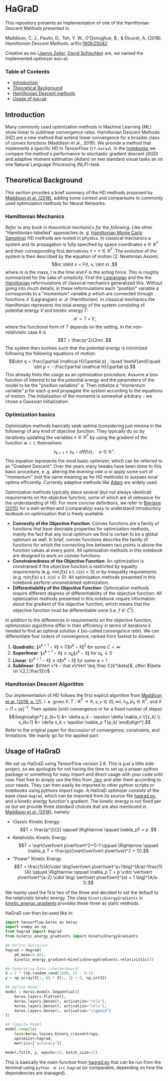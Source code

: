 # HaGraD

This repository presents an implementation of one of the Hamiltonian Descent Methods presented in 

Maddison, C. J., Paulin, D., Teh, Y. W., O'Donoghue, B., & Doucet, A. (2018). *Hamiltonian Descent Methods*. arXiv:[1809.05042](https://arxiv.org/abs/1809.05042)

Creative as we ([Jannis Zeller](https://de.linkedin.com/in/jannis-zeller-12477a221), [David Schischke](https://de.linkedin.com/in/david-schischke-b850ba170)) are, we named the implemented optimizer `HaGraD`.

### Table of Contents 

* [Introduction](#theoretical-background)
* [Theoretical Background](#theoretical-background)
* [Hamiltonian Descent methods](#hamiltonian-descent-methods)
* [Usage of `HaGraD`](#usage-of-hagrad)




## Introduction

Many commonly used optimization methods in Machine Learning (*ML*) show linear to sublinear convergence rates. Hamiltonian Descent Methods (*HD*) are a new method that extend linear convergence for a broader class of convex functions (Maddison et al., 2018). We provide a method that implements a specific HD in TensorFlow (`tf.keras`). In the [notebooks](./notebooks/) we compare the method's performance to stochastic gradient descent (*SGD*) and adaptive moment estimation (*Adam*) on two standard visual tasks an on one Natural Language Processing (NLP)-task.




## Theoretical Background 

This section provides a brief summary of the HD methods proposed by [Maddison et al. (2018)](https://arxiv.org/abs/1809.05042), adding some context and comparisons to commonly used optimization methods for Neural Networks.  


### Hamiltonian Mechanics

*Refer to any book in theoretical mechanics for the following.* Like other "Hamiltonian-labelled" approaches (e. g. [Hamiltonian Monte Carlo Sampling](https://arxiv.org/abs/2108.12107)) HD methods are rooted in physics. In classical mechanics a system and its propagation is fully specified by space coordinates $x \in \mathbb R^F$ and their corresponding first derivatives $\dot x = v \in \mathbb R^F$. The evolution of the system is then described by the equation of motion (2. Newtonian Axiom): $$m \ddot x = F(t, x, \dot x) ,$$
where $m$ is the mass, $t$ is the time and $F$ is the acting force. This is roughly summarized for the sake of simplicity. First the [Lagrangian](https://en.wikipedia.org/wiki/Lagrangian_mechanics) and the the [Hamiltonian](https://en.wikipedia.org/wiki/Hamiltonian_mechanics) reformulations of classical mechanics generalized this. Without going into much details, in these reformulations each "position" variable $q$ corresponds to a "momentum" variable $p$ which are connected through functions $\mathcal L$ (Lagrangian) or $\mathcal H$ (Hamiltonian). In classical mechanics the Hamiltonian represents the total energy of the system consisting of potential energy $V$ and kinetic energy $T$: $$\mathcal H = T + V ,$$ where the functional form of $T$ depends on the setting. In the non-relativistic case it is $$T = \frac{p^2}{2m} .$$ The system then evolves such that the potential energy is minimized following the following equations of motion: $$\dot q = \frac{\partial \mathcal H}{\partial p} , \quad \textsf{and}\quad \dot p = - \frac{\partial \mathcal H}{\partial q}.$$
This already hints the usage as an optimization procedure: Assume a loss function of interest to be the potential energy and the parameters of the model to be the "position variables" $q$. Then initialize a "momentum variable" $p$ for each $q$ and propagate the system according to the equations of motion. The initialization of the momenta is somewhat arbitrary - we chose a Gaussian initialization.


### Optimization basics

Optimization methods basically seek optima (considering just minima in the following) of any kind of *objective function*. They typically do so by iteratively updating the variables $x\in \mathbb R^F$ by using the gradient of the function w. r. t. themselves: $$x_{k+1} = x_k - \alpha \nabla f(x) , \quad \alpha \in \mathbb R^+ .$$ This equation represents the most basic optimizer, which can be referred to as "Gradient Descent". Over the years many tweaks have been done to this basic procedure, e. g. altering the *learning rate* $\alpha$ or apply some sort of "momentum" (not the same meaning as for HD methods) to surpass local optima efficiently. Currently adaptive methods like [Adam](https://arxiv.org/abs/1412.6980) are widely used.

Optimization methods typically place several (but not always identical) requirements on the objective function, some of which are of relevance for the understanding of HD. For more concise definitions, we refer to [Bierlaire (2015)](http://optimizationprinciplesalgorithms.com/) for a well-written and (comparably) easy to understand introductory textbook on optimization that is freely available.

* **Convexity of the Objective Function**: Convex functions are a family of functions that have desirable properties for optimization methods, mainly the fact that any local optimum we find is certain to be a global optimum as well. In brief, convex functions describe the family of functions for which the connecting line between two points is above the function values at every point. All optimization methods in this notebook are designed to work on convex functions.
* **Constrainedness of the Objective Function**: An optimization is constrained if the objective function is restricted by equality requirements (e.g. $\min f(x) \text{ s.t. } c(x) = 0$) or by inequality requirements (e.g. $\min f(x) \text{ s.t. } c(x) \leq 0$). All optimization methods presented in this notebook perform unconstrained optimization.
* **Differentiability of the Objective Function**: Optimization methods require different degrees of differentiability of the objective function. All optimization methods presented in this notebook require information about the gradient of the objective function, which means that the objective function must be differentiable once (i.e. $f \in C^1$).

In addition to the differences in requirements on the objective function, optimization algorithms differ in their efficiency in terms of iterations $k$ needed to find an optimal solution $\hat x$ (so-called *convergence rate*). We can differentiate four orders of convergence, ranked from fastest to slowest: 

1. **Quadratic**: $\lVert x^{k+1} - \hat x\rVert \leq C\lVert x^k - \hat x\rVert^2$ for some $C< \infty$
2. **Superlinear**: $\lVert x^{k+1} - \hat x \rVert \leq \alpha_k \lVert x^k - \hat x\rVert$ for $\alpha_k \downarrow 0$
3. **Linear**: $\lVert x^{k+1} - \hat x\rVert\leq \alpha \lVert x^k - \hat x \rVert$ for some $\alpha < 1$
4. **Sublinear**: $\lVert x^k - \hat x\rVert \leq \frac C{k^\beta}$, often $\beta \in \{2,1,\frac12\}$




### Hamiltonian Descent Algorithm

Our implementation of HD follows the first explicit algorithm from [Maddison et al. (2018, p. 17)](https://arxiv.org/pdf/1809.05042.pdf). I. e. given $V, T:\mathbb R^F \to \mathbb R$, $\epsilon, \gamma \in (0, \infty)$, $x_0, p_0 \in \mathbb R^F$, and $\delta = (1+\gamma \epsilon)^{-1}$. Then update (until convergence or for a fixed number of steps): $$\begin{align*} p_{k+1} &= \delta p_k - \epsilon \delta \nabla_x V(x_k) \\ x_{k+1} &= \delta x_k + \epsilon \nabla_p T(p_k) \end{align*}.$$ Refer to the original paper for discussion of convergence, constraints, and limitations. We mainly go for the applied part. 




## Usage of HaGraD

We set up HaGraD using TensorFlow version 2.6. This is just a little side project, so we apologize for not having the time to set up a proper python package or something for easy import and direct usage with your code until now. Feel free to simply use the files from [./src](./src/) and alter them according to your needs. They can then easily be imported to other python scripts or notebooks using pythons import logic. A HaGraD optimizer consists of the base class `Hagrad`, which can be imported from its source-file [hagrad.py](./src/hagrad.py), and a kinetic energy function's gradient. The kinetic energy is not fixed per se but we provide three standard choices that are also mentioned in [Maddison et al. (2018)](https://arxiv.org/abs/1809.05042), namely:
- Classic Kinetic Energy: $$T = \frac{p^2}{2} \qquad \Rightarrow \qquad \nabla_pT = p .$$
- Relativistic Kinetic Energy $$T = \sqrt{\vert\vert p\vert\vert^2+1}-1 \qquad \Rightarrow \qquad \nabla_p T = \frac{p}{\sqrt{\vert\vert p\vert\vert^2 + 1}}.$$
- "Power" Kinetic Energy $$T = \frac{1}{A}\cdot \big(\vert\vert p\vert\vert^a+1\big)^{A/a}-\frac{1}{A} \qquad \Rightarrow \qquad \nabla_p T = p \cdot \vert\vert p\vert\vert^{a-2} \cdot \big( \vert\vert p\vert\vert|^{a} + 1 \big)^{A/a-1}.$$

We mainly used the first two of the three and decided to set the default to the relativistic kinetic energy. The class `KineticEnergyGradients` in [kinetic_energy_gradients](./src/kinetic_energy_gradients.py) provides these three as static methods.

HaGraD can then be used like in:
```python
import tensorflow.keras as keras
import numpy as np
from hagrad import Hagrad
from kinetic_energy_gradients import KineticEnergyGradients

## Define Optimizer
hagrad = Hagrad(
    p0_mean=0.001,
    kinetic_energy_gradient=KineticEnergyGradients.relativistic())

## Generating Data (checkerboard)
X = 2 * (np.random.rand(1000, 2) - 0.5)
y = np.array(X[:, 0] * X[:, 1] > 0, np.int32)

## Define Model
model = keras.models.Sequential([
    keras.layers.Flatten(),
    keras.layers.Dense(8, activation="relu"),
    keras.layers.Dense(8, activation="relu"),
    keras.layers.Dense(1, activation="sigmoid")
])

## Compile Model
model.compile(
    loss=keras.losses.binary_crossentropy, 
    optimizer=hagrad, 
    metrics=["accuracy"])

model.fit(X, y, epochs=10, batch_size=32)
```

This is basically the main-function from [hagrad.py](./src/hagrad.py) that can be run from the terminal using `python -m src.hagrad` (or comparable, depending on how the dependencies are managed).